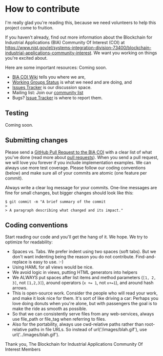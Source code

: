 # How to contribute

I'm really glad you're reading this, because we need volunteers to help this project come to fruition.

If you haven't already, find out more information about the Blockchain for Industrial Applications (BIA) Community Of Interest (COI) at https://www.nist.gov/el/systems-integration-division-73400/blockchain-industrial-applications-community-interest. We want you working on things you're excited about.

Here are some important resources: Coming soon.

  * [BIA COI Wiki](https://github.com/usnistgov/BlockchainCOI/wiki) tells you where we are,
  * [Working Groups Status](https://github.com/usnistgov/BlockchainCOI/projects) is what we need and are doing, and
  * [Issues Tracker](https://github.com/usnistgov/BlockchainCOI/issues) is our discussion space.
  * Mailing list: Join our [community list](https://public.govdelivery.com/accounts/USNIST/subscriber/new?topic_id=USNIST_468)
  * Bugs? [Issue Tracker](https://github.com/usnistgov/BlockchainCOI/issues) is where to report them.

## Testing

Coming soon.

## Submitting changes

Please send a [GitHub Pull Request to the BIA COI](https://github.com/usnistgov/blockchainCOI/pull/new/master) with a clear list of what you've done (read more about [pull requests](http://help.github.com/pull-requests/)). When you send a pull request, we will love you forever if you include implementation examples. We can always use more test coverage. Please follow our coding conventions (below) and make sure all of your commits are atomic (one feature per commit).

Always write a clear log message for your commits. One-line messages are fine for small changes, but bigger changes should look like this:

    $ git commit -m "A brief summary of the commit
    > 
    > A paragraph describing what changed and its impact."

## Coding conventions

Start reading our code and you'll get the hang of it. We hope. We try to optimize for readability:

  * Spaces vs. Tabs. We prefer indent using two spaces (soft tabs). But we don't want indenting being the reason you do not contribute. Find-and-replace is easy to use. :-)
  * Using HAML for all views would be nice.
  * We avoid logic in views, putting HTML generators into helpers
  * We ALWAYS put spaces after list items and method parameters (`[1, 2, 3]`, not `[1,2,3]`), around operators (`x += 1`, not `x+=1`), and around hash arrows.
  * This is open-source work. Consider the people who will read your work, and make it look nice for them. It's sort of like driving a car: Perhaps you love doing donuts when you're alone, but with passengers the goal is to make the ride as smooth as possible.
  * So that we can consistently serve files from any web-services, always use file_path or file_tag when referring to files. 
  * Also for the portability, always use cwd-relative paths rather than root-relative paths in file URLs. So instead of url('/images/blah.gif'), use url('../images/blah.gif').

Thank you,
The Blockchain for Industrial Applications Community Of Interest Members
